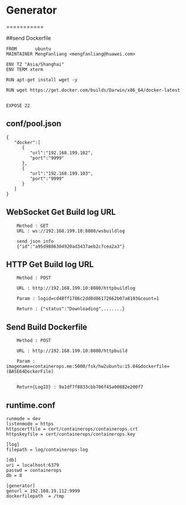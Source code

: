 # Generator
===========

##send Dockerfile

```
FROM       ubuntu
MAINTAINER MengFanliang <mengfanliang@huawei.com>

ENV TZ "Asia/Shanghai"
ENV TERM xterm

RUN apt-get install wget -y

RUN wget https://get.docker.com/builds/Darwin/x86_64/docker-latest


EXPOSE 22
```

## conf/pool.json

```
{
   "docker":[
      {
         "url":"192.168.199.102",
         "port":"9999"
      },
      {
         "url":"192.168.199.103",
         "port":"9999"
      }
   ]
}
```

## WebSocket Get Build log URL 

```
	Method : GET
	URL : ws://192.168.199.10:8080/wsbuildlog
	
	send json info
	{"id":"a95d9886304920ad3437aeb2c7cea2a3"}

```
## HTTP Get Build log URL 
```
	Method : POST

	URL : http://192.168.199.10:8080/httpbuildlog
	
	Param : logid=cd48ff1786c2dd8d86172662b07a8103&count=1

	Return : {"status":"Downloading",.......}
```

## Send Build Dockerfile

```
	Method : POST
	
	URL : http://192.168.199.10:8080/httpbuild
	
	Param : imagename=containerops.me:5000/fsk/hw2ubuntu:15.04&dockerfile=(BASE64DockerFile)


	Return{LogID} : 9a1df7f8833cbb706f45a00882e200f7
```

## runtime.conf

```
runmode = dev
listenmode = https
httpscertfile = cert/containerops/containerops.crt
httpskeyfile = cert/containerops/containerops.key

[log]
filepath = log/containerops-log

[db]
uri = localhost:6379
passwd = containerops
db = 8

[generator]
genurl = 192.168.19.112:9999
dockerfilepath  = /tmp
```
